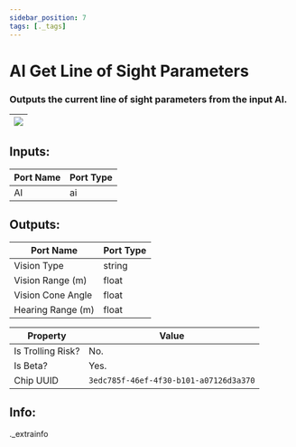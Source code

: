 ```yaml
---
sidebar_position: 7
tags: [._tags]
---
```


# AI Get Line of Sight Parameters


### Outputs the current line of sight parameters from the input AI.

| ![](https://images-ext-2.discordapp.net/external/MPmIaQzlEPmgGWlgi-WxBBXt0Bjv_zWPkg1y1f_sy3s/https/www.recroomcircuits.com/image/circuit/absolute-value?width=206&height=108) |
|-----|

## Inputs:
| Port Name | Port Type |
|-----------|-----------|
| AI | ai |

## Outputs:
| Port Name | Port Type |
|-----------|-----------|
| Vision Type | string |
| Vision Range (m) | float |
| Vision Cone Angle | float |
| Hearing Range (m) | float | 

| Property  | Value |
|-------------------|-----------|
| Is Trolling Risk? | No. |
| Is Beta? | Yes. |
| Chip UUID | `3edc785f-46ef-4f30-b101-a07126d3a370` |

## Info:
._extrainfo